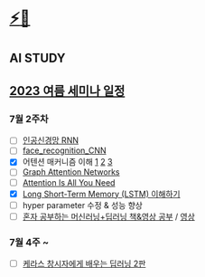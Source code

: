 # [⚡](https://github.com/hoon765/gong_dae)[🧶](https://www.duolingo.com/learn)

## AI STUDY
## [2023 여름 세미나 일정](https://docs.google.com/spreadsheets/d/1LaGPNZzyd678Omwsc-NTnL1aJKIQf6A7zZXibh9byg8/edit#gid=0)

### 7월 2주차
- [ ] [인공신경망 RNN](https://edpuzzle.com/classes/640447277a41f443012cd58a)
- [ ] [face_recognition_CNN](https://www.kaggle.com/code/sdfwe5/face-recognition-cnn/notebook?scriptVersionId=135779800)
- [x] 어텐션 매커니즘 이해 [1](https://glee1228.tistory.com/3) [2](https://wikidocs.net/22893) [3](https://heekangpark.github.io/nlp/attention)
- [ ] [Graph Attention Networks](https://aisc.ai.science/static/slides/20190415_KarimKhayrat.pdf)
- [ ] [Attention Is All You Need](https://arxiv.org/pdf/1706.03762.pdf)
- [x] [Long Short-Term Memory (LSTM) 이해하기](https://dgkim5360.tistory.com/entry/understanding-long-short-term-memory-lstm-kr)
- [ ] hyper parameter 수정 & 성능 향상
- [ ] [혼자 공부하는 머신러닝+딥러닝 책&영상 공부](https://github.com/hoon765/hg-mldl) / [영상](https://www.youtube.com/playlist?list=PLJN246lAkhQjoU0C4v8FgtbjOIXxSs_4Q)

### 7월 4주 ~
- [ ] [케라스 창시자에게 배우는 딥러닝 2판](https://github.com/hoon765/keras_dp)

